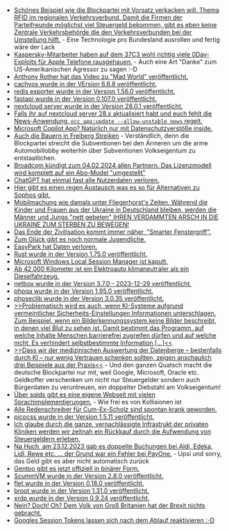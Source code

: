* [Schönes Beispiel wie die Blockpartei mit Vorsatz verkacken will. Thema RFID im regionalen Verkehrsverbund. Damit die Firmen der Parteifreunde möglichst viel Steuergeld bekommen, gibt es eben keine Zentrale Verkehrsbehörde die den Verkehrsverbunden bei der Umstellung hilft.](https://blog.fefe.de/?ts=9b77bc41) - Eine Technologie pro Bundesland ausrollen und fertig wäre der Lack
* [Kaspersky-Mitarbeiter haben auf dem 37C3 wohl richtig viele 0Day-Exploits für Apple Telefone rausgehauen.](https://blog.fefe.de/?ts=9b729398) - Auch eine Art "Danke" zum US-Amerikanischen Agressor zu sagen :-D
* [Anthony Rother hat das Video zu "Mad World" veröffentlicht.](https://www.youtube.com/watch?v=4a7TeoMxetc)
* [cachyos wurde in der VErsion 6.6.8 veröffentlicht.](https://github.com/CachyOS/linux-cachyos/releases/tag/6.6.8)
* [redis exporter wurde in der Version 1.56.0 veröffentlicht.](https://github.com/oliver006/redis_exporter/releases/tag/v1.56.0)
* [fastapi wurde in der Version 0.107.0 veröffentlicht.](https://github.com/tiangolo/fastapi/releases/tag/0.107.0)
* [nextcloud server wurde in der Version 28.0.1 veröffentlicht.](https://github.com/nextcloud/server/releases/tag/v28.0.1)
* [Falls ihr auf nextcloud server 28.x aktualisiert habt und euch fehlt die News-Anwendung, `occ app:update --allow-unstable news` regelt.](https://github.com/nextcloud/news/issues/2494#issuecomment-1869796569)
* [Microsoft Copilot App? Natürlich nur mit Datenschutzverstöße inside.](https://www.kuketz-blog.de/datenschutzverstoesse-bei-der-app-microsoft-copilot/)
* [Auch die Bauern in Freiberg Streiken](https://www.youtube.com/watch?v=AbMGEyDni3E) - Verständlich, denn die Blockpartei streicht die Subventionen bei den Ärmeren um die arme Automobillobby weiterhin über Subventionen Volkseigentum zu entstaatlichen.
* [Broadcom kündigt zum 04.02.2024 allen Partnern. Das Lizenzmodell wird komplett auf ein Abo-Model "umgestellt"](https://www.borncity.com/blog/2023/12/26/berraschung-allen-vmware-partnern-von-broadcom-fr-2024-gekndigt/)
* [ChatGPT hat einmal fast alle Nutzerdaten verloren.](https://www.borncity.com/blog/2023/12/25/chatgpt-leaks-e-mail-adressen-und-mehr/)
* [Hier gibt es einen regen Austausch was es so für Alternativen zu Sophos gibt.](https://www.borncity.com/blog/2023/12/28/frage-alternative-fr-sophos-endpoint-protection-mit-sophos-central-gesucht/)
* [Mobilmachung wie damals unter Fliegerhorst's Zeiten. Während die Kinder und Frauen aus der Ukraine in Deutschland bleiben, werden die Männer und Jungs "nett gebeten" IHREN VERDAMMTEN ARSCH IN DIE UKRAINE ZUM STERBEN ZU BEWEGEN!](https://tuxproject.de/blog/2023/12/wohnraum-im-westen/)
* [Das Ende der Zivilisation kommt immer näher, "Smarter Fenstergriff".](https://tuxproject.de/blog/2023/12/smarter-fenstergriff/)
* [Zum Glück gibt es noch normale Jugendliche.](https://varun.ch/server)
* [EasyPark hat Daten verloren.](https://www.bleepingcomputer.com/news/security/easypark-discloses-data-breach-that-may-impact-millions-of-users/)
* [Rust wurde in der Version 1.75.0 veröffentlicht.](https://lwn.net/Articles/956303/)
* [Microsoft Windows Local Session Manager ist kaputt.](https://www.borncity.com/blog/2023/12/28/denial-of-service-schwachstelle-cve-2022-44684-im-windows-local-session-manager-lsm/)
* [Ab 42.000 Kilometer ist ein Elektroauto klimaneutraler als ein Dieselfahrzeug.](https://gewaltignachhaltig.de/?p=14)
* [netbox wurde in der Version 3.7.0 - 2023-12-29 veröffentlicht.](https://github.com/netbox-community/netbox/releases/tag/v3.7.0)
* [phpqa wurde in der Version 1.95.0 veröffentlicht.](https://github.com/jakzal/phpqa/releases/tag/v1.95.0)
* [phpseclib wurde in der Version 3.0.35 veröffentlicht.](https://github.com/phpseclib/phpseclib/releases/tag/3.0.35)
* [>>Problematisch wird es auch, wenn KI-Systeme aufgrund vermeintlicher Sicherheits-Einstellungen Informationen unterschlagen. Zum Beispiel, wenn ein Bilderkennungssystem keine Bilder beschreibt, in denen viel Blut zu sehen ist. Damit bestimmt das Programm, auf welche Inhalte Menschen barrierefrei zugreifen dürfen und auf welche nicht. Es verhindert selbstbestimmte Information [...]<<](https://netzpolitik.org/2023/digitale-barrierefreiheit-die-ki-wird-uns-nicht-retten/)
* [>>Dass wir der medizinischen Auswertung der Datenberge – bestenfalls durch KI – nur wenig Vertrauen schenken sollten, zeigen anschaulich drei Beispiele aus der Praxis<<](https://netzpolitik.org/2023/von-der-epa-zum-ehds-7-thesen-zur-aktuellen-digitalen-gesundheitspolitik/) - Und den ganzen Quatsch macht die deutsche Blockpartei nur mit, weil Google, Microsoft, Oracle etc. Geldkoffer verschenken um nicht nur Steuergelder sondern auch Bürgerdaten zu veruntreuen, ein doppelter Diebstahl am Volkseigentum!
* [Über sqids gibt es eine eigene Webseit mit vielen Sprachimplementierungen.](https://sqids.org/) - Wie frei es von Kollisionen ist
* [Alle Redenschreiber für Cum-Ex-Scholz sind spontan krank geworden.](https://blog.fefe.de/?ts=9b713f2d)
* [picocss wurde in der Version 1.5.11 veröffentlicht.](https://github.com/picocss/pico/releases/tag/v1.5.11)
* [Ich glaube durch die ganze, vernachlässigte Infrastrukt der privaten Kliniken werden wir zeitnah ein Rückkauf durch die Aufwendung von Steuergeldern erleben.](https://www.borncity.com/blog/2023/12/29/kliniken-der-marienhausgruppe-opfer-eines-cyberangriffs/)
* [Na Huch, am 23.12.2023 gab es doppelte Buchungen bei Aldi, Edeka, Lidl, Rewe etc. ... der Grund war ein Fehler bei PayOne.](https://www.borncity.com/blog/2023/12/29/doppelbuchung-bei-kartenzahlungen-am-23-dezember-2023-bei-aldi-edeka-lidl-rewe-co-payone-fehler/) - Upsi und sorry, das Geld gibt es aber nicht automatisch zurück
* [Gentoo gibt es jetzt offiziell in binärer Form.](https://lwn.net/Articles/956366/)
* [ScummVM wurde in der Version 2.8.0 veröffentlicht.](https://wiidatabase.de/scummvm-v2-8-0/)
* [flet wurde in der Version 0.18.0 veröffentlicht.](https://github.com/flet-dev/flet/releases/tag/v0.18.0)
* [broot wurde in der Version 1.31.0 veröffentlicht.](https://github.com/Canop/broot/releases/tag/v1.31.0)
* [xrdp wurde in der Version 0.9.24 veröffentlicht.](https://github.com/neutrinolabs/xrdp/releases/tag/v0.9.24)
* [Nein? Doch! Oh? Dem Volk von Groß Britanien hat der Brexit nichts gebracht.](https://blog.fefe.de/?ts=9b6f8dff)
* [Googles Session Tokens lassen sich nach dem Ablauf reaktivieren :-D](https://blog.fefe.de/?ts=9b6e749d)
